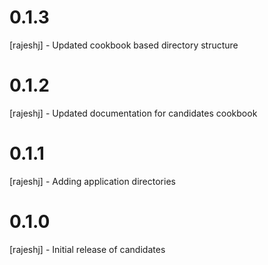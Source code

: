 # 0.1.3
[rajeshj]   - Updated cookbook based directory structure 
# 0.1.2
[rajeshj]   - Updated documentation for candidates cookbook
# 0.1.1
[rajeshj]   - Adding application directories

# 0.1.0

[rajeshj]   - Initial release of candidates
